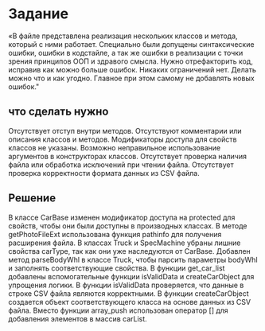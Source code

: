 # Задание

«В файле представлена реализация нескольких классов и метода, который с ними работает. Специально были допущены синтаксические ошибки, ошибки в кодстайле, а так же ошибки в реализации с точки зрения принципов ООП и здравого смысла. Нужно отрефакторить код, исправив как можно больше ошибок. Никаких ограничений нет. Делать можно что и как угодно. Главное при этом самому не добавлять новых ошибок."

##  что сделать нужно
Отсутствует отступ внутри методов.
Отсутствуют комментарии или описания классов и методов.
Модификаторы доступа для свойств классов не указаны.
Возможно неправильное использование аргументов в конструкторах классов.
Отсутствует проверка наличия файла или обработка исключений при чтении файла.
Отсутствует проверка корректности формата данных из CSV файла.
## Решение

В классе CarBase изменен модификатор доступа на protected для свойств, чтобы они были доступны в производных классах.
В методе getPhotoFileExt использована функция pathinfo для получения расширения файла.
В классах Truck и SpecMachine убраны лишние свойства carType, так как они уже наследуются от CarBase.
Добавлен метод parseBodyWhl в классе Truck, чтобы парсить параметры bodyWhl и заполнять соответствующие свойства.
В функции get_car_list добавлены вспомогательные функции isValidData и createCarObject для упрощения логики.
В функции isValidData проверяется, что данные в строке CSV файла являются корректными.
В функции createCarObject создается объект соответствующего класса на основе данных из CSV файла.
Вместо функции array_push использован оператор [] для добавления элементов в массив carList.
